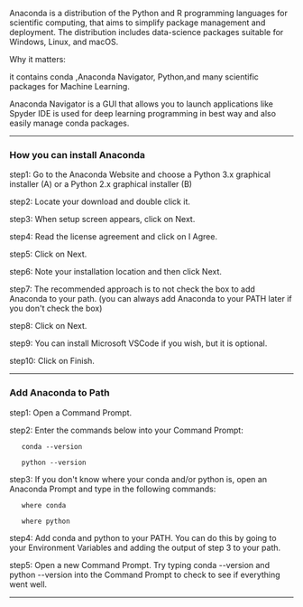 Anaconda is a distribution of the Python and R programming languages for scientific computing, that aims to simplify package management and deployment.
The distribution includes data-science packages suitable for Windows, Linux, and macOS.

Why it matters:

it contains conda ,Anaconda Navigator, Python,and many scientific packages for Machine Learning.

Anaconda Navigator is a GUI that allows you to launch applications like Spyder IDE is used for deep learning programming in best way and also easily manage conda packages.

________________________________________________________________________________________________________________________

### How you can install Anaconda

step1: Go to the Anaconda Website and choose a Python 3.x graphical installer (A) or a Python 2.x graphical installer (B)

step2: Locate your download and double click it.

step3: When setup screen appears, click on Next.

step4: Read the license agreement and click on I Agree.

step5: Click on Next.

step6: Note your installation location and then click Next.

step7: The recommended approach is to not check the box to add Anaconda to your path.
        (you can always add Anaconda to your PATH later if you don't check the box)

step8: Click on Next.

step9: You can install Microsoft VSCode if you wish, but it is optional.

step10: Click on Finish.

_________________________________________________________________________________________________________________________

### Add Anaconda to Path

step1: Open a Command Prompt.

step2: Enter the commands below into your Command Prompt:
       
       conda --version

       python --version

step3: If you don't know where your conda and/or python is, open an Anaconda Prompt and type in the following commands:

       where conda

       where python

step4: Add conda and python to your PATH. You can do this by going to your Environment Variables and adding the output of step 3 to your path.

step5: Open a new Command Prompt. Try typing conda --version and python --version into the Command Prompt to check to see if everything went well.

_______________________________________________________________________________________________________________________




